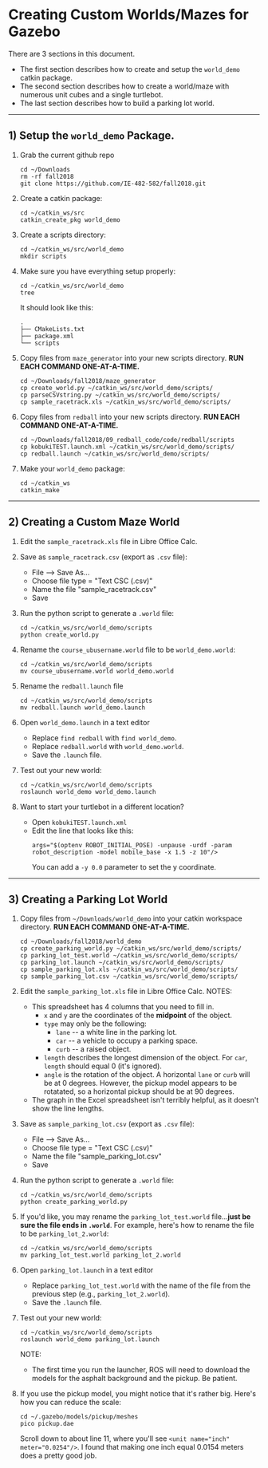 # Creating Custom Worlds/Mazes for Gazebo

There are 3 sections in this document.  
- The first section describes how to create and setup the `world_demo` catkin package.
- The second section describes how to create a world/maze with numerous unit cubes and a single turtlebot.
- The last section describes how to build a parking lot world.

---

## 1) Setup the `world_demo` Package.

1. Grab the current github repo
	```
	cd ~/Downloads
	rm -rf fall2018
	git clone https://github.com/IE-482-582/fall2018.git
	```	

2. Create a catkin package:
	```
	cd ~/catkin_ws/src
	catkin_create_pkg world_demo
	```
	
3. Create a scripts directory:
	```
	cd ~/catkin_ws/src/world_demo
	mkdir scripts
	```
	
4. Make sure you have everything setup properly:
	```
	cd ~/catkin_ws/src/world_demo
	tree
	```
	
	It should look like this:
	```
	.
	├── CMakeLists.txt
	├── package.xml
	└── scripts
	```
	
5. Copy files from `maze_generator` into your new scripts directory.  **RUN EACH COMMAND ONE-AT-A-TIME.**
	```
	cd ~/Downloads/fall2018/maze_generator
	cp create_world.py ~/catkin_ws/src/world_demo/scripts/
	cp parseCSVstring.py ~/catkin_ws/src/world_demo/scripts/
	cp sample_racetrack.xls ~/catkin_ws/src/world_demo/scripts/
	```
	
6. Copy files from `redball` into your new scripts directory.  **RUN EACH COMMAND ONE-AT-A-TIME.**
	```
	cd ~/Downloads/fall2018/09_redball_code/code/redball/scripts
	cp kobukiTEST.launch.xml ~/catkin_ws/src/world_demo/scripts/
	cp redball.launch ~/catkin_ws/src/world_demo/scripts/
	```

7. Make your `world_demo` package:
	```
	cd ~/catkin_ws
	catkin_make
	```

---

## 2) Creating a Custom Maze World

1. Edit the `sample_racetrack.xls` file in Libre Office Calc.

2. Save as `sample_racetrack.csv` (export as `.csv` file):
	- File --> Save As...
	- Choose file type = "Text CSC (.csv)"
	- Name the file "sample_racetrack.csv"
	- Save
	
3. Run the python script to generate a `.world` file:
	```
	cd ~/catkin_ws/src/world_demo/scripts
	python create_world.py
	```	

4. Rename the `course_ubusername.world` file to be `world_demo.world`:
	```
	cd ~/catkin_ws/src/world_demo/scripts
	mv course_ubusername.world world_demo.world
	```
	
5. Rename the `redball.launch` file
	```
	cd ~/catkin_ws/src/world_demo/scripts
	mv redball.launch world_demo.launch
	```
	
6. Open `world_demo.launch` in a text editor
	- Replace `find redball` with `find world_demo`.
	- Replace `redball.world` with `world_demo.world`.
	- Save the `.launch` file.

	
7. Test out your new world:
	```
	cd ~/catkin_ws/src/world_demo/scripts
	roslaunch world_demo world_demo.launch
	```

8. Want to start your turtlebot in a different location?
	- Open `kobukiTEST.launch.xml`
	- Edit the line that looks like this:
		```
		args="$(optenv ROBOT_INITIAL_POSE) -unpause -urdf -param robot_description -model mobile_base -x 1.5 -z 10"/>
		```
		You can add a `-y 0.0` parameter to set the y coordinate.
		
---		

## 3) Creating a Parking Lot World

1. Copy files from `~/Downloads/world_demo` into your catkin workspace directory.  **RUN EACH COMMAND ONE-AT-A-TIME.**
	```
	cd ~/Downloads/fall2018/world_demo
	cp create_parking_world.py ~/catkin_ws/src/world_demo/scripts/
	cp parking_lot_test.world ~/catkin_ws/src/world_demo/scripts/
	cp parking_lot.launch ~/catkin_ws/src/world_demo/scripts/
	cp sample_parking_lot.xls ~/catkin_ws/src/world_demo/scripts/
	cp sample_parking_lot.csv ~/catkin_ws/src/world_demo/scripts/
	```

2. Edit the `sample_parking_lot.xls` file in Libre Office Calc.
	NOTES:
	- This spreadsheet has 4 columns that you need to fill in.
		- `x` and `y` are the coordinates of the **midpoint** of the object.
		- `type` may only be the following: 
			- `lane` -- a white line in the parking lot.
			- `car` -- a vehicle to occupy a parking space.
			- `curb` -- a raised object.
		- `length` describes the longest dimension of the object.  For `car`, `length` should equal 0 (it's ignored).
		- `angle` is the rotation of the object.  A horizontal `lane` or `curb` will be at 0 degrees.  However, the pickup model appears to be rotatated, so a horizontal pickup should be at 90 degrees.
	- The graph in the Excel spreadsheet isn't terribly helpful, as it doesn't show the line lengths.
	
3. Save as `sample_parking_lot.csv` (export as `.csv` file):
	- File --> Save As...
	- Choose file type = "Text CSC (.csv)"
	- Name the file "sample_parking_lot.csv"
	- Save
	
3. Run the python script to generate a `.world` file:
	```
	cd ~/catkin_ws/src/world_demo/scripts
	python create_parking_world.py
	```	

4. If you'd like, you may rename the `parking_lot_test.world` file...**just be sure the file ends in `.world`**.  For example, here's how to rename the file to be `parking_lot_2.world`:
	```
	cd ~/catkin_ws/src/world_demo/scripts
	mv parking_lot_test.world parking_lot_2.world
	```
		
6. Open `parking_lot.launch` in a text editor
	- Replace `parking_lot_test.world` with the name of the file from the previous step (e.g., `parking_lot_2.world`).
	- Save the `.launch` file.

	
7. Test out your new world:
	```
	cd ~/catkin_ws/src/world_demo/scripts
	roslaunch world_demo parking_lot.launch
	```

	NOTE: 
	- The first time you run the launcher, ROS will need to download the models for the asphalt background and the pickup.  Be patient.
	
8. If you use the pickup model, you might notice that it's rather big.  Here's how you can reduce the scale:
	```
	cd ~/.gazebo/models/pickup/meshes
	pico pickup.dae
	```
	
	Scroll down to about line 11, where you'll see `<unit name="inch" meter="0.0254"/>`.  I found that making one inch equal 0.0154 meters does a pretty good job.

	
	
	
